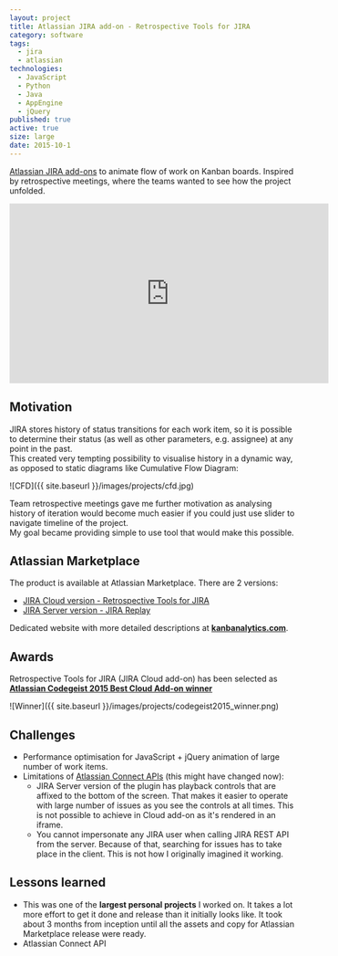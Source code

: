```yaml
---
layout: project
title: Atlassian JIRA add-on - Retrospective Tools for JIRA
category: software
tags:
  - jira
  - atlassian
technologies:
  - JavaScript
  - Python
  - Java
  - AppEngine
  - jQuery
published: true
active: true
size: large
date: 2015-10-1
---
```

[Atlassian JIRA add-ons](http://kanbanalytics.com) to animate flow of work on Kanban boards.
Inspired by retrospective meetings, where the teams wanted to see how the project unfolded.

<iframe width="560" height="315" src="https://www.youtube.com/embed/p50TSf82rYc" frameborder="0" allowfullscreen></iframe>

## Motivation

JIRA stores history of status transitions for each work item, so it is possible to determine their status (as well as other parameters, e.g. assignee) at any point in the past.  
This created very tempting possibility to visualise history in a dynamic way, as opposed to static diagrams like Cumulative Flow Diagram:

![CFD]({{ site.baseurl }}/images/projects/cfd.jpg)

Team retrospective meetings gave me further motivation as analysing history of iteration would become much easier if you could just use slider to navigate timeline of the project.  
My goal became providing simple to use tool that would make this possible.

## Atlassian Marketplace

The product is available at Atlassian Marketplace. There are 2 versions:

* [JIRA Cloud version - Retrospective Tools for JIRA](https://marketplace.atlassian.com/plugins/com.sngtec.jira.cloud.kanbanalytics/cloud/overview)
* [JIRA Server version - JIRA Replay](https://marketplace.atlassian.com/plugins/com.sngtec.jira.plugins.kanbanalytics/server/overview)

Dedicated website with more detailed descriptions at **[kanbanalytics.com](http://kanbanalytics.com)**.

## Awards
 
Retrospective Tools for JIRA (JIRA Cloud add-on) has been selected as  
**[Atlassian Codegeist 2015 Best Cloud Add-on winner](http://devpost.com/software/retrospective-tools-for-jira)**

![Winner]({{ site.baseurl }}/images/projects/codegeist2015_winner.png)

## Challenges

* Performance optimisation for JavaScript + jQuery animation of large number of work items.
* Limitations of [Atlassian Connect APIs](https://connect.atlassian.com/) (this might have changed now):
  * JIRA Server version of the plugin has playback controls that are affixed to the bottom of the screen. That makes it easier to operate with large number of issues as you see the controls at all times. This is not possible to achieve in Cloud add-on as it's rendered in an iframe.
  * You cannot impersonate any JIRA user when calling JIRA REST API from the server. Because of that, searching for issues has to take place in the client. This is not how I originally imagined it working.

## Lessons learned

* This was one of the **largest personal projects** I worked on. It takes a lot more effort to get it done and release than it initially looks like. It took about 3 months from inception until all the assets and copy for Atlassian Marketplace release were ready.
* Atlassian Connect API
